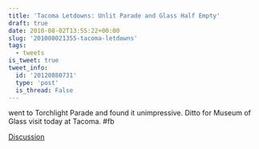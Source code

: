 ```yaml
---
title: 'Tacoma Letdowns: Unlit Parade and Glass Half Empty'
draft: true
date: 2010-08-02T13:55:22+00:00
slug: '201008021355-tacoma-letdowns'
tags:
  - tweets
is_tweet: true
tweet_info:
  id: '20120880731'
  type: 'post'
  is_thread: False
---
```




went to Torchlight Parade and found it unimpressive. Ditto for Museum of Glass visit today at Tacoma. #fb

[Discussion](https://x.com/sytelus/status/20120880731)
